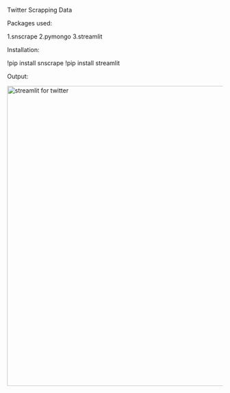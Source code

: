 Twitter Scrapping Data  

Packages used:

1.snscrape
2.pymongo
3.streamlit

Installation:

!pip install snscrape
!pip install streamlit

Output:


<img width="700" alt="streamlit for twitter" src="https://user-images.githubusercontent.com/119521239/214270144-363d196d-4dc5-4349-8337-9de62134002a.png">


